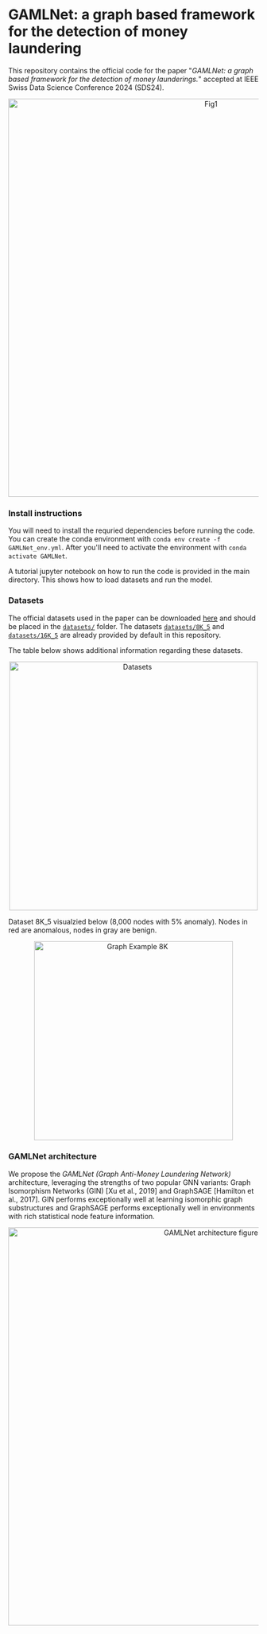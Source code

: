 # GAMLNet: a graph based framework for the detection of money laundering

This repository contains the official code for the paper "*GAMLNet: a graph based framework for the detection of money launderings.*" accepted at IEEE Swiss Data Science Conference 2024 (SDS24).

<div align="center">
  <img src="https://drive.google.com/uc?export=view&id=1jtleS0gX0l4QcLCsVDXopi-1QgWl9Tut" alt="Fig1" width="800">
</div>

### Install instructions
You will need to install the requried dependencies before running the code. You can create the conda environment with `conda env create -f GAMLNet_env.yml`. After you'll need to activate the environment with `conda activate GAMLNet`.

A tutorial jupyter notebook on how to run the code is provided in the main directory. This shows how to load datasets and run the model.

### Datasets
The official datasets used in the paper can be downloaded [here](https://drive.switch.ch/index.php/s/Sc5o5B7ASni9DHW) and should be placed in the [`datasets/`](datasets/) folder. The datasets [`datasets/8K_5`](datasets/8K_5) and [`datasets/16K_5`](datasets/16K_5) are already provided by default in this repository.

The table below shows additional information regarding these datasets.

<div align="center">
  <img src="https://drive.google.com/uc?export=view&id=10ShgBnikoKCNm1OitwAVEjk7qlhSMjj4" alt="Datasets" width="500">
</div>

Dataset 8K_5 visualzied below (8,000 nodes with 5% anomaly). Nodes in red are anomalous, nodes in gray are benign.

<div align="center">
  <img src="https://drive.google.com/uc?export=view&id=1pVkFdIolprmBAWWJDQu7fJBzPrRXsRvn" alt="Graph Example 8K" width="400">
</div>

### GAMLNet architecture

We propose the *GAMLNet (Graph Anti-Money Laundering Network)* architecture, leveraging the strengths of two popular GNN variants: Graph Isomorphism Networks (GIN) [Xu et al., 2019] and GraphSAGE [Hamilton et al., 2017]. GIN performs exceptionally well at learning isomorphic graph substructures and GraphSAGE performs exceptionally well in environments with rich statistical node feature information.



<div align="center">
  <img src="https://drive.google.com/uc?export=view&id=19Oa2mZgP4pEqIXMvCO1L0gih9yBwS1WP" alt="GAMLNet architecture figure" width="800">
</div>



<!--
<div align="center">
  <img src="https://drive.google.com/uc?export=view&id=18jGSOvo78A_w0Cxs1VYPzjDtBGX_RJNQ" alt="Fig2" width="800">
</div>

<div align="center">
  <img src="https://drive.google.com/uc?export=view&id=1tMbEV6OlKBOfiiwzMl16uNaxiP3V5QJ6" alt="Fig3" width="750">
</div>

<div align="center">
  <img src="https://drive.google.com/uc?export=view&id=1COJktU67hQ0twOT0-AKaGokdOR2ESjKi" alt="GAMLNet architecture code" width="500">
</div>


-->



